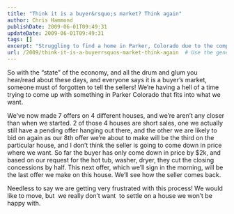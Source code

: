 ```yaml
---
title: "Think it is a buyer&rsquo;s market? Think again"
author: Chris Hammond
publishDate: 2009-06-01T09:49:31
updateDate: 2009-06-01T09:49:31
tags: []
excerpt: "Struggling to find a home in Parker, Colorado due to the competitive real estate market? Follow our journey making multiple offers and negotiating for the perfect property amid a seller's market."
url: /2009/think-it-is-a-buyerrsquos-market-think-again  # Use the generated URL with year
---
```

<p>So with the “state” of the economy, and all the drum and glum you hear/read about these days, and everyone says it is a buyer’s market, someone must of forgotten to tell the sellers! We’re having a hell of a time trying to come up with something in Parker Colorado that fits into what we want.</p>  <p>We’ve now made 7 offers on 4 different houses, and we’re aren’t any closer than when we started. 2 of those 4 houses are short sales, one we actually still have a pending offer hanging out there, and the other we are likely to bid on again as our 8th offer we’re about to make will be the third on the particular house, and I don’t think the seller is going to come down in price where we want. So far the buyer has only come down in price by $2k, and based on our request for the hot tub, washer, dryer, they cut the closing concessions by half. This next offer, which we’ll sign in the morning, will be the last offer we make on this house. We’ll see how the seller comes back.</p>  <p>Needless to say we are getting very frustrated with this process! We would like to move, but  we really don’t want  to settle on a house we won’t be happy with.</p>


